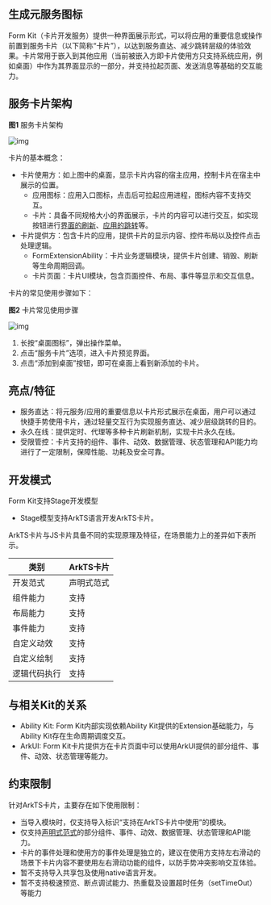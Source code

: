 ## 生成元服务图标

Form Kit（卡片开发服务）提供一种界面展示形式，可以将应用的重要信息或操作前置到服务卡片（以下简称“卡片”），以达到服务直达、减少跳转层级的体验效果。卡片常用于嵌入到其他应用（当前被嵌入方即卡片使用方只支持系统应用，例如桌面）中作为其界面显示的一部分，并支持拉起页面、发送消息等基础的交互能力。

## 服务卡片架构

**图1** 服务卡片架构

![img](https://luckly007.oss-cn-beijing.aliyuncs.com/uPic/0000000000011111111.20241101135015.44678491984439519624249944022314:50001231000000:2800:015BDA22976F29E487B3480E65285BBA40C817FF6BDAAA63F992A818DBDDE928.png)

卡片的基本概念：

- 卡片使用方：如上图中的桌面，显示卡片内容的宿主应用，控制卡片在宿主中展示的位置。
  - 应用图标：应用入口图标，点击后可拉起应用进程，图标内容不支持交互。
  - 卡片：具备不同规格大小的界面展示，卡片的内容可以进行交互，如实现按钮进行[界面的刷新](https://developer.huawei.com/consumer/cn/doc/harmonyos-guides-V5/arkts-ui-widget-event-formextensionability-V5)、[应用的跳转](https://developer.huawei.com/consumer/cn/doc/harmonyos-guides-V5/arkts-ui-widget-event-router-V5)等。
- 卡片提供方：包含卡片的应用，提供卡片的显示内容、控件布局以及控件点击处理逻辑。
  - FormExtensionAbility：卡片业务逻辑模块，提供卡片创建、销毁、刷新等生命周期回调。
  - 卡片页面：卡片UI模块，包含页面控件、布局、事件等显示和交互信息。

卡片的常见使用步骤如下：

**图2** 卡片常见使用步骤

![img](https://luckly007.oss-cn-beijing.aliyuncs.com/uPic/0000000000011111111.20241101135015.18638202493335439531786017298076:50001231000000:2800:5F34922026E7EA990A578545B8381B59BF355183B995B8F4B5E08ED0E27E563A.png)

1. 长按“桌面图标”，弹出操作菜单。
2. 点击“服务卡片”选项，进入卡片预览界面。
3. 点击“添加到桌面”按钮，即可在桌面上看到新添加的卡片。

## 亮点/特征

- 服务直达：将元服务/应用的重要信息以卡片形式展示在桌面，用户可以通过快捷手势使用卡片，通过轻量交互行为实现服务直达、减少层级跳转的目的。
- 永久在线：提供定时、代理等多种卡片刷新机制，实现卡片永久在线。
- 受限管控：卡片支持的组件、事件、动效、数据管理、状态管理和API能力均进行了一定限制，保障性能、功耗及安全可靠。

## 开发模式

Form Kit支持Stage开发模型

- Stage模型支持ArkTS语言开发ArkTS卡片。

ArkTS卡片与JS卡片具备不同的实现原理及特征，在场景能力上的差异如下表所示。

| 类别         | ArkTS卡片  |
| ------------ | ---------- |
| 开发范式     | 声明式范式 |
| 组件能力     | 支持       |
| 布局能力     | 支持       |
| 事件能力     | 支持       |
| 自定义动效   | 支持       |
| 自定义绘制   | 支持       |
| 逻辑代码执行 | 支持       |

## 与相关Kit的关系

- Ability Kit: Form Kit内部实现依赖Ability Kit提供的Extension基础能力，与Ability Kit存在生命周期调度交互。
- ArkUI: Form Kit卡片提供方在卡片页面中可以使用ArkUI提供的部分组件、事件、动效、状态管理等能力。

## 约束限制

针对ArkTS卡片，主要存在如下使用限制：

- 当导入模块时，仅支持导入标识“支持在ArkTS卡片中使用”的模块。
- 仅支持[声明式范式](https://developer.huawei.com/consumer/cn/doc/harmonyos-guides-V5/arkts-ui-development-overview-V5)的部分组件、事件、动效、数据管理、状态管理和API能力。
- 卡片的事件处理和使用方的事件处理是独立的，建议在使用方支持左右滑动的场景下卡片内容不要使用左右滑动功能的组件，以防手势冲突影响交互体验。
- 暂不支持导入共享包及使用native语言开发。
- 暂不支持极速预览、断点调试能力、热重载及设置超时任务（setTimeOut）等能力